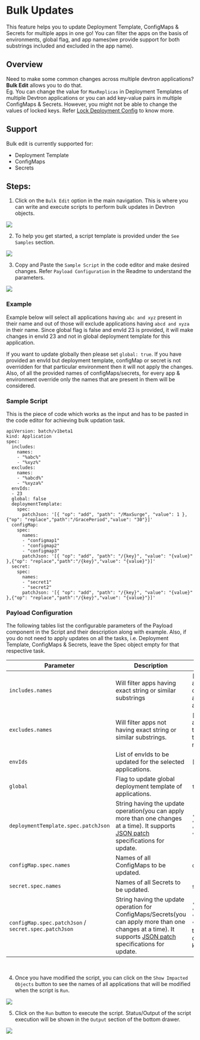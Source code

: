 # Bulk Updates
This feature helps you to update Deployment Template, ConfigMaps & Secrets for multiple apps in one go! You can filter the apps on the basis of environments, global flag, and app names(we provide support for both substrings included and excluded in the app name).
## Overview

Need to make some common changes across multiple devtron applications?
**Bulk Edit** allows you to do that.<br>
Eg. You can change the value for `MaxReplicas` in Deployment Templates of multiple Devtron applications or you can add key-value pairs in multiple ConfigMaps & Secrets. However, you might not be able to change the values of locked keys. Refer [Lock Deployment Config](./global-configurations/lock-deployment-config.md) to know more.

## Support
Bulk edit is currently supported for:
 - Deployment Template
 - ConfigMaps
 - Secrets


## Steps:

1. Click on the `Bulk Edit` option in the main navigation. This is where you can write and execute scripts to perform bulk updates in Devtron objects.
 
  ![](https://devtron-public-asset.s3.us-east-2.amazonaws.com/images/bulk-edit/bulk-update-empty.jpg)

2. To help you get started, a script template is provided under the `See Samples` section.

  ![](https://devtron-public-asset.s3.us-east-2.amazonaws.com/images/bulk-edit/bulk-update-readme.jpg)

3. Copy and Paste the `Sample Script` in the code editor and make desired changes. Refer `Payload Configuration` in the Readme to understand the parameters.

  ![](https://devtron-public-asset.s3.us-east-2.amazonaws.com/images/bulk-edit/bulk-update-script.jpg)

### Example
Example below will select all applications having `abc and xyz` present in their name and out of those will exclude applications having `abcd and xyza` in their name. Since global flag is false and envId 23 is provided, it will make changes in envId 23 and not in global deployment template for this application.

If you want to update globally then please set `global: true`. If you have provided an envId but deployment template, configMap or secret is not overridden for that particular environment then it will not apply the changes.
Also, of all the provided names of configMaps/secrets, for every app & environment override only the names that are present in them will be considered.


### Sample Script

This is the piece of code which works as the input and has to be pasted in the code editor for achieving bulk updation
task.

```
apiVersion: batch/v1beta1
kind: Application
spec:
  includes:
    names:
    - "%abc%"
    - "%xyz%"
  excludes:
    names:
    - "%abcd%"
    - "%xyza%"
  envIds:
  - 23
  global: false
  deploymentTemplate:
    spec:
      patchJson: '[{ "op": "add", "path": "/MaxSurge", "value": 1 },{"op": "replace","path":"/GracePeriod","value": "30"}]'
  configMap:
    spec:
      names:
      - "configmap1"
      - "configmap2"
      - "configmap3"
      patchJson: '[{ "op": "add", "path": "/{key}", "value": "{value}" },{"op": "replace","path":"/{key}","value": "{value}"}]'
  secret:
    spec:
      names:
      - "secret1"
      - "secret2"
      patchJson: '[{ "op": "add", "path": "/{key}", "value": "{value}" },{"op": "replace","path":"/{key}","value": "{value}"}]'
```      


### Payload Configuration
The following tables list the configurable parameters of the Payload component in the Script and their description along with example. Also, if you do not need to apply updates on all the tasks, i.e. Deployment Template, ConfigMaps & Secrets, leave the Spec object empty for that respective task.

| Parameter                      | Description                        | Example                                                    |
| -------------------------- | ---------------------------------- | ---------------------------------------------------------- |
|`includes.names `        | Will filter apps having exact string or similar substrings                 | `["app%","%abc", "xyz"]` (will include all apps having `"app%"` **OR** `"%abc"` as one of their substring, example - app1, app-test, test-abc etc. **OR** application with name xyz)    |
| `excludes.names`          | Will filter apps not having exact string or similar substrings.              | `["%z","%y", "abc"]`       (will filter out all apps having `"%z"` **OR** `"%y"` as one of their substring, example - appz, test-app-y etc. **OR** application with name abc)                                        |
| `envIds`       | List of envIds to be updated for the selected applications.           | `[1,2,3]`                                                   |
| `global`       | Flag to update global deployment template of applications.            | `true`,`false`                                                        |
| `deploymentTemplate.spec.patchJson`       | String having the update operation(you can apply more than one changes at a time). It supports [JSON patch ](http://jsonpatch.com/) specifications for update. | `'[ { "op": "add", "path": "/MaxSurge", "value": 1 }, { "op": "replace", "path": "/GracePeriod", "value": "30" }]'` |
| `configMap.spec.names`      | Names of all ConfigMaps to be updated. | `configmap1`,`configmap2`,`configmap3` |
| `secret.spec.names`      | Names of all Secrets to be updated. | `secret1`,`secret2`|
| `configMap.spec.patchJson` / `secret.spec.patchJson`       | String having the update operation for ConfigMaps/Secrets(you can apply more than one changes at a time). It supports [JSON patch ](http://jsonpatch.com/) specifications for update. | `'[{ "op": "add", "path": "/{key}", "value": "{value}" },{"op": "replace","path":"/{key}","value": "{value}"}]'`(Replace the `{key}` part to the key you want to perform operation on & the `{value}`is the key's corresponding value |

<br>

4. Once you have modified the script, you can click on the `Show Impacted Objects` button to see the names of all applications that will be modified when the script is `Run`.

  ![](https://devtron-public-asset.s3.us-east-2.amazonaws.com/images/bulk-edit/bulk-update-impactobj.jpg)

5. Click on the `Run` button to execute the script. Status/Output of the script execution will be shown in the `Output` section of the bottom drawer.

  ![](https://devtron-public-asset.s3.us-east-2.amazonaws.com/images/bulk-edit/bulk-update-run.jpg)



